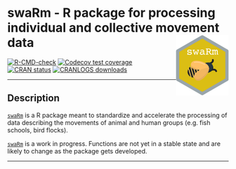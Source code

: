 # swaRm - R package for processing individual and collective movement data <img src="man/figures/logo.png" align="right" alt="" width="120" />

<!-- badges: start -->
[![R-CMD-check](https://github.com/swarm-lab/swaRm/actions/workflows/R-CMD-check.yaml/badge.svg)](https://github.com/swarm-lab/swaRm/actions/workflows/R-CMD-check.yaml)
[![Codecov test coverage](https://codecov.io/gh/swarm-lab/swaRm/branch/master/graph/badge.svg)](https://app.codecov.io/gh/swarm-lab/swaRm?branch=master)
[![CRAN status](https://www.r-pkg.org/badges/version/swaRm)](https://CRAN.R-project.org/package=swaRm)
[![CRANLOGS downloads](https://cranlogs.r-pkg.org/badges/swaRm)](https://cran.r-project.org/package=swaRm)
<!-- badges: end -->

---

## Description

[`swaRm`](https://github.com/swarm-lab/swaRm) is a R package meant to standardize 
and accelerate the processing of data describing the movements of animal and human 
groups (e.g. fish schools, bird flocks). 

[`swaRm`](https://github.com/swarm-lab/swaRm) is a work in progress. Functions 
are not yet in a stable state and are likely to change as the package gets 
developed. 

---
